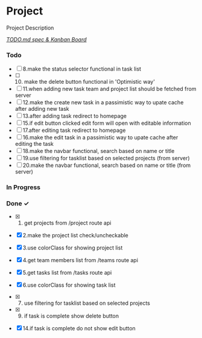 # Project

Project Description

<em>[TODO.md spec & Kanban Board](https://bit.ly/3fCwKfM)</em>

### Todo

- [ ] 8.make the status selector functional in task list  
- [ ] 10. make the delete button functional in 'Optimistic way'  
- [ ] 11.when adding new task team and project list should be fetched from server  
- [ ] 12.make the create new task in a passimistic way to upate cache after adding new task  
- [ ] 13.after adding task redirect to homepage  
- [ ] 15.if edit button clicked edit form will open with editable information  
- [ ] 17.after editing task redirect to homepage  
- [ ] 16.make the edit task in a passimistic way to upate cache after editing the task  
- [ ] 18.make the navbar functional, search based on name or title  
- [ ] 19.use filtering for tasklist based on selected projects (from server)  
- [ ] 20.make the navbar functional, search based on name or title (from server)  

### In Progress


### Done ✓

- [x] 1. get projects from /project  route api  
- [x] 2.make the project list check/uncheckable  
- [x] 3.use colorClass for showing project list  
- [x] 4.get team members list from /teams route api  
- [x] 5.get tasks list from /tasks  route api  
- [x] 6.use colorClass for showing task list  
- [x] 7. use filtering for tasklist based on selected projects  
- [x] 9. if task is complete show delete button  
- [x] 14.if task is complete do not show edit button  


